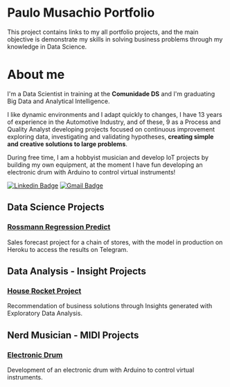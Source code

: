 # Paulo Musachio Portfolio
This project contains links to my all portfolio projects, and the main objective is demonstrate my skills in solving business problems through my knowledge in Data Science.

# About me
I'm a Data Scientist in training at the **Comunidade DS** and I'm graduating Big Data and Analytical Intelligence.
 
I like dynamic environments and I adapt quickly to changes, I have 13 years of experience in the Automotive Industry, and of these, 9 as a Process and Quality Analyst developing projects focused on continuous improvement exploring data, investigating and validating hypotheses, **creating simple and creative solutions to large problems**.

During free time, I am a hobbyist musician and develop IoT projects by building my own equipment, at the moment I have fun developing an electronic drum with Arduino to control virtual instruments!

[![Linkedin Badge](https://img.shields.io/badge/-LinkedIn-blue?style=flat&logo=LinkedIn&logoColor=white)](https://www.linkedin.com/in/paulo-musachio-30a56b144)
[![Gmail Badge](https://img.shields.io/badge/-Gmail-c14438?style=flat-square&logo=Gmail&logoColor=white&link=mailto:paulomusachio@gmail.com)](mailto:paulomusachio@gmail.com)

## Data Science Projects
### [Rossmann Regression Predict]( https://github.com/pmusachio/Rossmann-Regression-Predict )
Sales forecast project for a chain of stores, with the model in production on Heroku to access the results on Telegram.

## Data Analysis - Insight Projects
### [House Rocket Project]( https://github.com/pmusachio/House-Rocket-Project )
Recommendation of business solutions through Insights generated with Exploratory Data Analysis.

## Nerd Musician - MIDI Projects
### [Electronic Drum]( https://github.com/pmusachio/Electronic-Drum )
Development of an electronic drum with Arduino to control virtual instruments.

<!---
pmusachio/pmusachio is a ✨ special ✨ repository because its `README.md` (this file) appears on your GitHub profile.
You can click the Preview link to take a look at your changes.
--->
